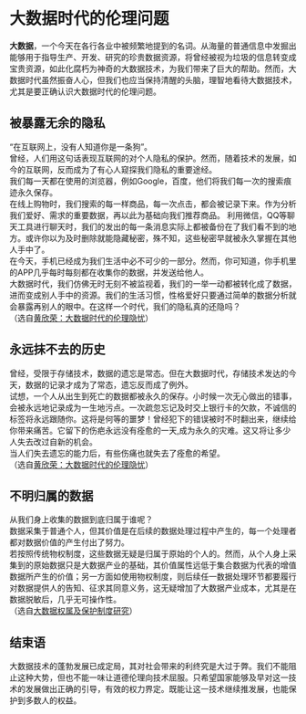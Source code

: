 # 大数据时代的伦理问题
**大数据**，一个今天在各行各业中被频繁地提到的名词。从海量的普通信息中发掘出能够用于指导生产、开发、研究的珍贵数据资源，将曾经被视为垃圾的信息转变成宝贵资源，如此化腐朽为神奇的大数据技术，为我们带来了巨大的帮助。然而，大数据时代虽然振奋人心，但我们也应当保持清醒的头脑，理智地看待大数据技术，尤其是要正确认识大数据时代的伦理问题。

## 被暴露无余的隐私
“在互联网上，没有人知道你是一条狗”。  
曾经，人们用这句话表现互联网的对个人隐私的保护。然而，随着技术的发展，如今的互联网，反而成为了有心人窥探我们隐私的重要途经。  
我们每一天都在使用的浏览器，例如Google，百度，他们将我们每一次的搜索痕迹永久保存。  
在线上购物时，我们搜索的每一样商品，每一次点击，都会被记录下来。作为分析我们爱好、需求的重要数据，再以此为基础向我们推荐商品。
利用微信，QQ等聊天工具进行聊天时，我们的发出的每一条消息实际上都被备份在了我们看不到的地方。或许你以为及时删除就能隐藏秘密，殊不知，这些秘密早就被永久掌握在其他人手中了。  
在今天，手机已经成为我们生活中必不可少的一部分。然而，你可知道，你手机里的APP几乎每时每刻都在收集你的数据，并发送给他人。  
大数据时代，我们仿佛无时无刻不被监视着，我们的一举一动都被转化成了数据，进而变成别人手中的资源。我们的生活习惯，性格爱好只要通过简单的数据分析就会暴露再别人的眼中。在这样一个时代，我们的隐私真的还隐吗？  
（选自[黄欣荣：大数据时代的伦理隐忧](http://www.aisixiang.com/data/89962.html)）

## 永远抹不去的历史
曾经，受限于存储技术，数据的遗忘是常态。但在大数据时代，存储技术发达的今天，数据的记录才成为了常态，遗忘反而成了例外。  
试想，一个人从出生到死亡的数据都被永久的保存。小时候一次无心做出的错事，会被永远地记录成为一生地污点。一次疏忽忘记及时交上银行卡的欠款，不诚信的标签将永远跟随你。这将是何等的噩梦！曾经犯下的错误被时不时翻出来，继续给你带来痛苦。它留下的伤疤永远没有痊愈的一天,成为永久的灾难。这又将让多少人失去改过自新的机会。  
当人们失去遗忘的能力后，有些伤痛也就失去了痊愈的希望。  
（选自[黄欣荣：大数据时代的伦理隐忧](http://www.aisixiang.com/data/89962.html)）

## 不明归属的数据
从我们身上收集的数据到底归属于谁呢？  
数据采集于普通个人，但其价值是在后续的数据处理过程中产生的，每一个处理者都对数据价值的产生付出了努力。  
若按照传统物权制度，这些数据无疑是归属于原始的个人的。然而，从个人身上采集到的原始数据只是大数据产业的基础，其价值属性远低于集合数据为代表的增值数据所产生的价值；另一方面如使用物权制度，则后续任一数据处理环节都要履行对数据提供人的告知、征求其同意义务，这无疑增加了大数据产业成本，尤其是在数据脱敏后，几乎无可操作性。  
（选自[大数据权属及保护制度研究](http://www.sohu.com/a/203070639_655070)）  

## 结束语
大数据技术的蓬勃发展已成定局，其对社会带来的利终究是大过于弊。我们不能阻止这种大势，但也不能一味让道德伦理向技术屈服。只希望国家能够及早对这一技术的发展做出正确的引导，有效的权力界定。既能让这一技术继续推发展，也能保护到多数人的权益。